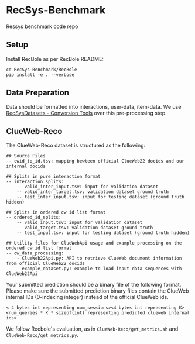 # RecSys-Benchmark
Ressys benchmark code repo


## Setup 


Install RecBole as per RecBole README: 

    cd RecSys-Benchmark/RecBole
    pip install -e . --verbose 


## Data Preparation 
Data should be formatted into interactions, user-data, item-data. 
We use [RecSysDatasets - Conversion Tools](https://github.com/RUCAIBox/RecSysDatasets/tree/master/conversion_tools) over this pre-processing step. 



## ClueWeb-Reco

The ClueWeb-Reco dataset is structured as the following: 


    ## Source Files 
    -- cwid_to_id.tsv: mapping bewteen official ClueWeb22 docids and our internal docids

    ## Splits in pure interaction format 
    -- interaction_splits: 
        -- valid_inter_input.tsv: input for validation dataset 
        -- valid_inter_target.tsv: validation dataset ground truth
        -- test_inter_input.tsv: input for testing dataset (ground truth hidden)

    ## Splits in ordered cw id list format
    -- ordered_id_splits: 
        -- valid_input.tsv: input for validation dataset 
        -- valid_target.tsv: validation dataset ground truth
        -- test_input.tsv: input for testing dataset (ground truth hidden) 

    ## Utility files for ClueWebApi usage and example processing on the ordered cw id list format  
    -- cw_data_processing: 
        - ClueWeb22Api.py: API to retrieve ClueWeb document information from official ClueWeb22 docids
        - example_dataset.py: example to load input data sequences with ClueWeb22Api


Your submitted prediction should be a binary file of the following format. Please make sure the submitted prediction binary files contain the ClueWeb internal IDs (0-indexing integer) instead of the official ClueWeb ids. 


    < 4 bytes int representing num_sessions><4 bytes int representing K><num_queries * K * sizeof(int) representing predicted clueweb internal ids>


We follow Recbole's evaluation, as in  `ClueWeb-Reco/get_metrics.sh` and `ClueWeb-Reco/get_metrics.py`. 